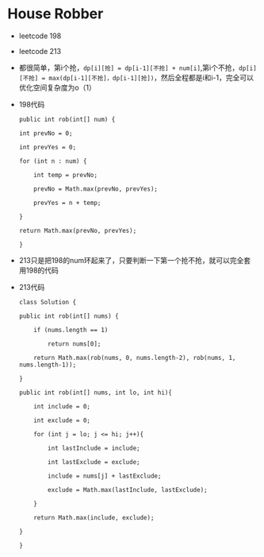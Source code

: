 # House Robber

- leetcode 198

- leetcode 213

- 都很简单，第i个抢，`dp[i][抢] = dp[i-1][不抢] + num[i]`,第i个不抢，`dp[i][不抢] = max(dp[i-1][不抢]，dp[i-1][抢])`，然后全程都是i和i-1，完全可以优化空间复杂度为o（1）

- 198代码


  ```
  public int rob(int[] num) {

  int prevNo = 0;

  int prevYes = 0;

  for (int n : num) {
 
      int temp = prevNo;

      prevNo = Math.max(prevNo, prevYes);

      prevYes = n + temp;
 
  }

  return Math.max(prevNo, prevYes);

  }
  ```

- 213只是把198的num环起来了，只要判断一下第一个抢不抢，就可以完全套用198的代码

- 213代码



  ```
  class Solution {

  public int rob(int[] nums) {
 
      if (nums.length == 1)

          return nums[0];

      return Math.max(rob(nums, 0, nums.length-2), rob(nums, 1, nums.length-1));
 
  }

  public int rob(int[] nums, int lo, int hi){

      int include = 0;
 
      int exclude = 0;
 
      for (int j = lo; j <= hi; j++){
 
          int lastInclude = include;
 
          int lastExclude = exclude;

          include = nums[j] + lastExclude;
 
          exclude = Math.max(lastInclude, lastExclude);
 
      }

      return Math.max(include, exclude);

  }

  }
  ```

